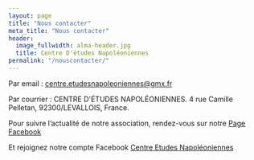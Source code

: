 ```yaml
---
layout: page
title: "Nous contacter"
meta_title: "Nous contacter"
header:
  image_fullwidth: alma-header.jpg
  title: Centre D'études Napoléoniennes
permalink: "/nouscontacter/"
---
```

Par email : centre.etudesnapoleoniennes@gmx.fr

Par courrier :
CENTRE D'ÉTUDES NAPOLÉONIENNES. 
4 rue Camille Pelletan, 
92300/LEVALLOIS, France.

Pour suivre l’actualité de notre association, rendez-vous sur notre [Page Facebook][1]

Et rejoignez notre compte Facebook [Centre Etudes Napoléoniennes][2]


 [1]: https://www.facebook.com/Berezina2012.fr
 [2]: https://www.facebook.com/jerome.centreetudesnapoleoniennes?fref=ts
